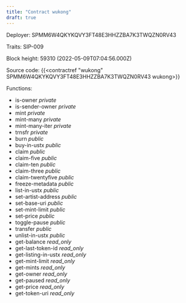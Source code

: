 ```yaml
---
title: "Contract wukong"
draft: true
---
```

Deployer: SPMM6W4QKYKQVY3FT48E3HHZZBA7K3TWQZN0RV43

Traits:
SIP-009 



Block height: 59310 (2022-05-09T07:04:56.000Z)

Source code: {{<contractref "wukong" SPMM6W4QKYKQVY3FT48E3HHZZBA7K3TWQZN0RV43 wukong>}}

Functions:

* is-owner _private_
* is-sender-owner _private_
* mint _private_
* mint-many _private_
* mint-many-iter _private_
* trnsfr _private_
* burn _public_
* buy-in-ustx _public_
* claim _public_
* claim-five _public_
* claim-ten _public_
* claim-three _public_
* claim-twentyfive _public_
* freeze-metadata _public_
* list-in-ustx _public_
* set-artist-address _public_
* set-base-uri _public_
* set-mint-limit _public_
* set-price _public_
* toggle-pause _public_
* transfer _public_
* unlist-in-ustx _public_
* get-balance _read_only_
* get-last-token-id _read_only_
* get-listing-in-ustx _read_only_
* get-mint-limit _read_only_
* get-mints _read_only_
* get-owner _read_only_
* get-paused _read_only_
* get-price _read_only_
* get-token-uri _read_only_
